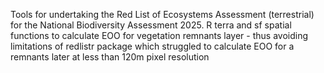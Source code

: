 Tools for undertaking the Red List of Ecosystems Assessment (terrestrial) for the National Biodiversity Assessment 2025. 
R terra and sf spatial functions to calculate EOO for vegetation remnants layer - thus avoiding limitations of redlistr package
which struggled to calculate EOO for a remnants later at less than 120m pixel resolution
